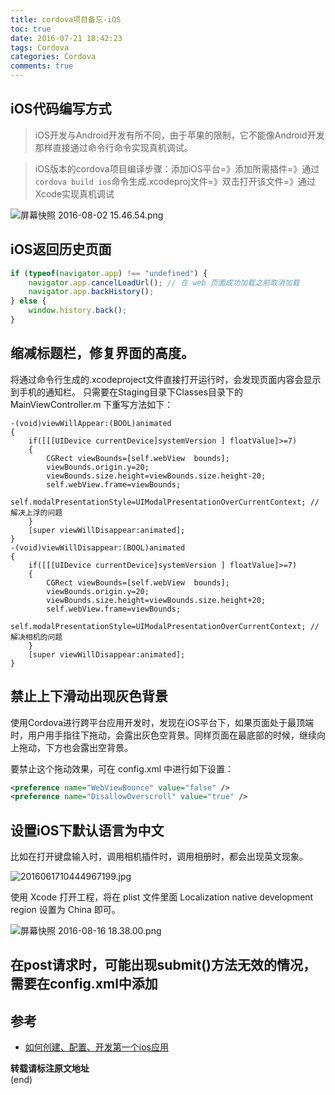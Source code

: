 ```yaml
---
title: cordova项目备忘-iOS
toc: true
date: 2016-07-21 18:42:23
tags: Cordova
categories: Cordova
comments: true
---
```


## iOS代码编写方式

>iOS开发与Android开发有所不同，由于苹果的限制，它不能像Android开发那样直接通过命令行命令实现真机调试。

>iOS版本的cordova项目编译步骤：添加iOS平台=》添加所需插件=》通过`cordova build ios`命令生成.xcodeproj文件=》双击打开该文件=》通过Xcode实现真机调试
<!-- more -->
![屏幕快照 2016-08-02 15.46.54.png](http://ww3.sinaimg.cn/large/72f96cbagw1f6fgatmsvnj215o0k0jx8.jpg)

## iOS返回历史页面
```js
if (typeof(navigator.app) !== "undefined") {
    navigator.app.cancelLoadUrl(); // 在 web 页面成功加载之前取消加载
    navigator.app.backHistory();
} else {
    window.history.back();
}
```
## 缩减标题栏，修复界面的高度。

将通过命令行生成的.xcodeproject文件直接打开运行时，会发现页面内容会显示到手机的通知栏。
只需要在Staging目录下Classes目录下的MainViewController.m 下重写方法如下：
```objc
-(void)viewWillAppear:(BOOL)animated
{
    if([[[UIDevice currentDevice]systemVersion ] floatValue]>=7)
    {
        CGRect viewBounds=[self.webView  bounds];
        viewBounds.origin.y=20;
        viewBounds.size.height=viewBounds.size.height-20;
        self.webView.frame=viewBounds;
        self.modalPresentationStyle=UIModalPresentationOverCurrentContext; //解决上浮的问题
    }
    [super viewWillDisappear:animated];
}
-(void)viewWillDisappear:(BOOL)animated
{
    if([[[UIDevice currentDevice]systemVersion ] floatValue]>=7)
    {
        CGRect viewBounds=[self.webView  bounds];
        viewBounds.origin.y=20;
        viewBounds.size.height=viewBounds.size.height+20;
        self.webView.frame=viewBounds;
        self.modalPresentationStyle=UIModalPresentationOverCurrentContext; //解决相机的问题
    }
    [super viewWillDisappear:animated];
}
```
## 禁止上下滑动出现灰色背景

使用Cordova进行跨平台应用开发时，发现在iOS平台下，如果页面处于最顶端时，用户用手指往下拖动，会露出灰色空背景。同样页面在最底部的时候，继续向上拖动，下方也会露出空背景。

要禁止这个拖动效果，可在 config.xml 中进行如下设置：
```xml
<preference name="WebViewBounce" value="false" />
<preference name="DisallowOverscroll" value="true" />
```

## 设置iOS下默认语言为中文

比如在打开键盘输入时，调用相机插件时，调用相册时，都会出现英文现象。

![2016061710444967199.jpg](http://ww1.sinaimg.cn/large/006tKfTcgw1f6vrt0t7thj30nl0ac763.jpg)

使用 Xcode 打开工程，将在 plist 文件里面 Localization native development region 设置为 China 即可。

![屏幕快照 2016-08-16 18.38.00.png](http://ww1.sinaimg.cn/large/006tKfTcgw1f6vrw81nswj315k0hodo9.jpg)

## 在post请求时，可能出现submit()方法无效的情况，需要在config.xml中添加
<allow-navigation href="*" /> 

## 参考

* [如何创建、配置、开发第一个ios应用](http://www.hangge.com/blog/cache/detail_1145.html )

**转载请标注原文地址**                           
(end)

